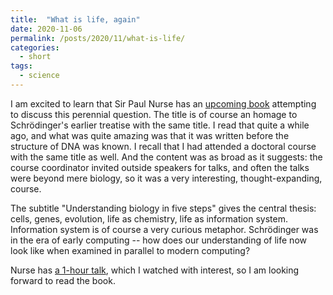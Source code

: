 ```yaml
---
title:  "What is life, again"
date: 2020-11-06
permalink: /posts/2020/11/what-is-life/
categories: 
  - short
tags:
  - science 
---
```


I am excited to learn that Sir Paul Nurse has an [upcoming book](https://www.3quarksdaily.com/3quarksdaily/2020/11/what-is-life-understanding-biology-in-five-steps.html) attempting to discuss this perennial question. The title is of course an homage to Schrödinger's earlier treatise with the same title. I read that quite a while ago, and what was quite amazing was that it was written before the structure of DNA was known. 
I recall that I had attended a doctoral course with the same title as well. And the content was as broad as it suggests: the course coordinator invited outside speakers for talks, and often the talks were beyond mere biology, so it was a very interesting, thought-expanding, course.

The subtitle "Understanding biology in five steps" gives the central thesis: cells, genes, evolution, life as chemistry, life as information system. Information system is of course a very curious metaphor. Schrödinger was in the era of early computing -- how does our understanding of life now look like when examined in parallel to modern computing?

Nurse has [a 1-hour talk](https://www.youtube.com/watch?v=_z-SUo2wP4I), which I watched with interest, so I am looking forward to read the book.

